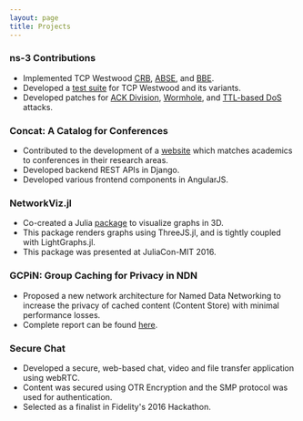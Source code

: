 ```yaml
---
layout: page
title: Projects
---
```


### ns-3 Contributions
* Implemented TCP Westwood [CRB](https://github.com/cjamadagni/TCPW-CRB), [ABSE](), and [BBE](https://github.com/cjamadagni/TCPW-BBE).
* Developed a [test suite](https://github.com/cjamadagni/TCPW-CRB) for TCP Westwood and its variants.
* Developed patches for [ACK Division](https://github.com/cjamadagni/ACKDiv), [Wormhole](https://github.com/cjamadagni/Wormhole-Attack-in-NS3), and [TTL-based DoS](https://github.com/cjamadagni/TDoS) attacks.

### Concat: A Catalog for Conferences
* Contributed to the development of a [website](https://concat.co.in) which matches academics to conferences in their research areas.
* Developed backend REST APIs in Django.
* Developed various frontend components in AngularJS.

### NetworkViz.jl
* Co-created a Julia [package](https://github.com/abhijithanilkumar/NetworkViz.jl) to visualize graphs in 3D.
* This package renders graphs using ThreeJS.jl, and is tightly coupled with LightGraphs.jl.
* This package was presented at JuliaCon-MIT 2016.

### GCPiN: Group Caching for Privacy in NDN
* Proposed a new network architecture for Named Data Networking to increase the privacy of cached content (Content Store) with minimal performance losses.
* Complete report can be found [here]({site.url}}/public/GCPiN.pdf).

### Secure Chat
* Developed a secure, web-based chat, video and file transfer application using webRTC.
* Content was secured using OTR Encryption and the SMP protocol was used for authentication.
* Selected as a finalist in Fidelity's 2016 Hackathon.
